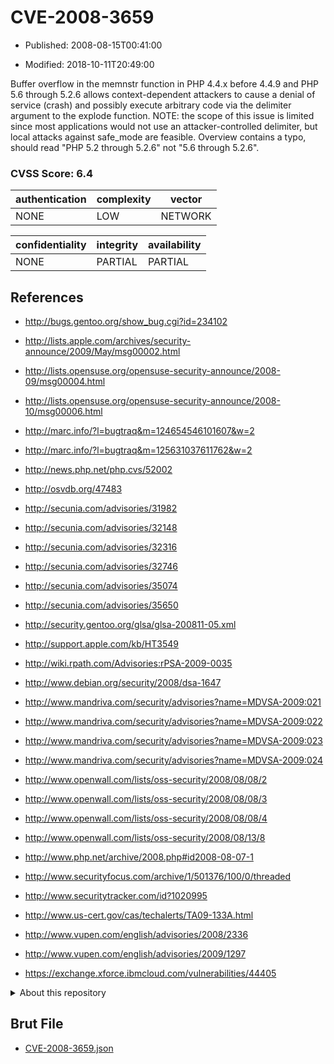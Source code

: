 # CVE-2008-3659

- Published: 2008-08-15T00:41:00

- Modified: 2018-10-11T20:49:00

Buffer overflow in the memnstr function in PHP 4.4.x before 4.4.9 and PHP 5.6 through 5.2.6 allows context-dependent attackers to cause a denial of service (crash) and possibly execute arbitrary code via the delimiter argument to the explode function.  NOTE: the scope of this issue is limited since most applications would not use an attacker-controlled delimiter, but local attacks against safe_mode are feasible. Overview contains a typo, should read "PHP 5.2 through 5.2.6" not "5.6 through 5.2.6".

### CVSS Score: **6.4**

| authentication | complexity | vector |
| --- | --- | --- |
| NONE | LOW | NETWORK |

| confidentiality | integrity | availability |
| --- | --- | --- |
| NONE | PARTIAL | PARTIAL |

## References

* http://bugs.gentoo.org/show_bug.cgi?id=234102

* http://lists.apple.com/archives/security-announce/2009/May/msg00002.html

* http://lists.opensuse.org/opensuse-security-announce/2008-09/msg00004.html

* http://lists.opensuse.org/opensuse-security-announce/2008-10/msg00006.html

* http://marc.info/?l=bugtraq&m=124654546101607&w=2

* http://marc.info/?l=bugtraq&m=125631037611762&w=2

* http://news.php.net/php.cvs/52002

* http://osvdb.org/47483

* http://secunia.com/advisories/31982

* http://secunia.com/advisories/32148

* http://secunia.com/advisories/32316

* http://secunia.com/advisories/32746

* http://secunia.com/advisories/35074

* http://secunia.com/advisories/35650

* http://security.gentoo.org/glsa/glsa-200811-05.xml

* http://support.apple.com/kb/HT3549

* http://wiki.rpath.com/Advisories:rPSA-2009-0035

* http://www.debian.org/security/2008/dsa-1647

* http://www.mandriva.com/security/advisories?name=MDVSA-2009:021

* http://www.mandriva.com/security/advisories?name=MDVSA-2009:022

* http://www.mandriva.com/security/advisories?name=MDVSA-2009:023

* http://www.mandriva.com/security/advisories?name=MDVSA-2009:024

* http://www.openwall.com/lists/oss-security/2008/08/08/2

* http://www.openwall.com/lists/oss-security/2008/08/08/3

* http://www.openwall.com/lists/oss-security/2008/08/08/4

* http://www.openwall.com/lists/oss-security/2008/08/13/8

* http://www.php.net/archive/2008.php#id2008-08-07-1

* http://www.securityfocus.com/archive/1/501376/100/0/threaded

* http://www.securitytracker.com/id?1020995

* http://www.us-cert.gov/cas/techalerts/TA09-133A.html

* http://www.vupen.com/english/advisories/2008/2336

* http://www.vupen.com/english/advisories/2009/1297

* https://exchange.xforce.ibmcloud.com/vulnerabilities/44405

<details>
<summary>About this repository</summary> 

  This repository is part of the project [Live Hack CVE](https://github.com/Live-Hack-CVE). Main website can be found [www.live-hack.org](https://www.live-hack.org) 
  
  Made by [Sn0wAlice](https://github.com/Sn0wAlice) for the people that care about security and need to have a feed of the latest CVEs. Hope you enjoy it, don't forget to star the repo and follow me on [Twitter](https://twitter.com/Sn0wAlice) and [Github](https://github.com/Sn0wAlice). And that is my [personnal website](https://www.alice-snow.me/)

  - [Home Page](https://github.com/Live-Hack-CVE)
  - [Framework](https://github.com/Live-Hack-CVE/cve-framework)
  - [CVE database](https://github.com/Live-Hack-CVE/full_database)
  - [Changelog](https://github.com/Live-Hack-CVE/Changelog)
</details>

## Brut File

* [CVE-2008-3659.json](https://raw.githubusercontent.com/Live-Hack-CVE/full_database/main/cves/2008/CVE-2008-3659.json)

